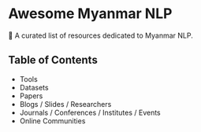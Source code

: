 # Awesome Myanmar NLP
📖 A curated list of resources dedicated to Myanmar NLP.

## Table of Contents
- Tools
- Datasets
- Papers
- Blogs / Slides / Researchers
- Journals / Conferences / Institutes / Events
- Online Communities
